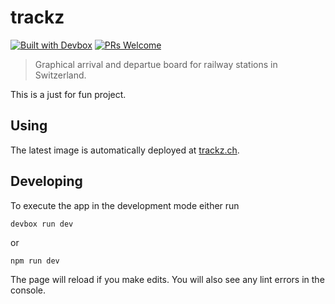 # trackz

[![Built with Devbox](https://www.jetify.com/img/devbox/shield_galaxy.svg)](https://www.jetify.com/devbox/docs/contributor-quickstart/)
[![PRs Welcome](https://img.shields.io/badge/PRs-welcome-brightgreen.svg?style=flat-square)](http://makeapullrequest.com)

> Graphical arrival and departue board for railway stations in Switzerland.

This is a just for fun project.


## Using

The latest image is automatically deployed at [trackz.ch](http://trackz.ch).

## Developing

To execute the app in the development mode either run
```
devbox run dev
```
or
```
npm run dev
```

The page will reload if you make edits. You will also see any lint errors in the console.